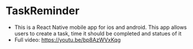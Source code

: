 # TaskReminder
- This is a React Native mobile app for ios and android. This app allows users to create a task, time it should be completed and statues of it  
- Full video: https://youtu.be/bp8AzWVxKqg
